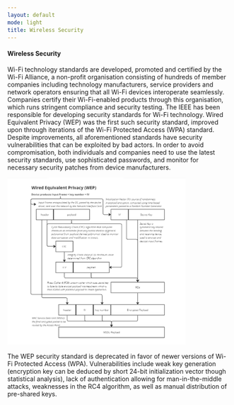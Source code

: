 ```yaml
---
layout: default
mode: light
title: Wireless Security
---
```

<h4>Wireless Security</h4>
<p>Wi-Fi technology standards are developed, promoted and certified by the Wi-Fi Alliance, a non-profit organisation consisting of hundreds of member 
companies including technology manufacturers, service providers and network operators ensuring that all Wi-Fi devices interoperate seamlessly. 
Companies certify their Wi-Fi-enabled products through this organisation, which runs stringent compliance and security testing. The IEEE has been 
responsible for developing security standards for Wi-Fi technology. Wired Equivalent Privacy (WEP) was the first such security standard, improved upon 
through iterations of the Wi-Fi Protected Access (WPA) standard. Despite improvements, all aforementioned standards have security vulnerabilities that 
can be exploited by bad actors. In order to avoid compromisation, both individuals and companies need to use the latest security standards, use sophisticated
passwords, and monitor for necessary security patches from device manufacturers.</p>
<p><img src="../Assets/images/WEP.png" width="80%" height="80%"></p>
<p>The WEP security standard is deprecated in favor of newer versions of Wi-Fi Protected Access (WPA). Vulnerabilities include weak key 
generation (encryption key can be deduced by short 24-bit initialization vector though statistical analysis), lack of authentication allowing 
for man-in-the-middle attacks, weaknesses in the RC4 algorithm, as well as manual distribution of pre-shared keys.</p>
